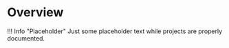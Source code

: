 # Overview

!!! Info "Placeholder"
    Just some placeholder text while projects are properly documented.